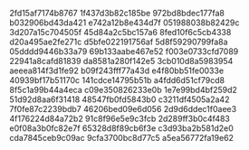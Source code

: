 2fd15af7174b8767
1f437d3b82c185be
972bd8bdec177fa8
b032906bd43da421
e742a12b8e434d7f
051988038b82429c
3d207a15c704505f
45d84a2c5bc157a6
8fed10f6c5cb4338
d20a495ae2fe271c
d5bfe022191756af
5d8f59290799fa8a
05dddd9446b33a79
69b133aabe467e52
f003e0733cfd7089
22941a8cafd81839
da8581a280f142e5
3cb010d8a5983954
aeeea814f3d1fe92
b09f243fff77a43d
e4f80bb51fe0033e
40939bf17b51170c
141cdce14795b51b
a4fdd6d51cf79cd8
8f5c1a99b44a4eca
c09e350826233e0b
1e7e99bd4bf259d2
51d92d8aa6f31418
48547fb0fd5843b0
c3211df4505a2a42
7f0fe87c2239bdb7
46206bed09e6d056
2d9d6ddec1f0aee3
4f176224d84a72b2
91c8f96e5e9c3fcb
2d289ff3b0c4f483
e0f08a3b0fc82e7f
65328d8f89cb6f3e
c3d93ba2b581d2e0
cda7845ceb9c09ac
9cfa3700bc8d77c5
a5ea56772fa19e62
